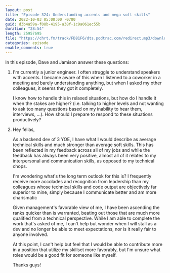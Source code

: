```yaml
---
layout: post
title: "Episode 324: Understanding accents and mega soft skills"
date: 2022-10-03 05:00:00 -0700
guid: d3b4a59a-f08b-4195-a38f-1c9a061ec55b
duration: "28:54"
length: 25957695
file: "https://chrt.fm/track/FD81F6/dts.podtrac.com/redirect.mp3/download.softskills.audio/sse-324.mp3"
categories: episode
enable_comments: true
---
```


In this episode, Dave and Jamison answer these questions:

1. I'm currently a junior engineer. I often struggle to understand speakers with accents. I became aware of this when I listened to a coworker in a meeting and barely understanding anything, but when I asked my other colleagues, it seems they got it completely.
   
   I know how to handle this in relaxed situations, but how do I handle it when the stakes are higher? (i.e. talking to higher levels and not wanting to ask too many questions based on my inability to hear them, interviews, ...). How should I prepare to respond to these situations productively?

2. Hey fellas,
   
   As a backend dev of 3 YOE, I have what I would describe as average technical skills and much stronger than average soft skills. This has been reflected in my feedback across all of my jobs and while the feedback has always been very positive, almost all of it relates to my interpersonal and communication skills, as opposed to my technical chops.
   
   I'm wondering what's the long term outlook for this is? I frequently receive more accolades and recognition from leadership than my colleagues whose technical skills and code output are objectively far superior to mine, simply because I communicate better and am more charismatic
   
   Given management's favorable view of me, I have been ascending the ranks quicker than is warranted, beating out those that are much more qualified from a technical perspective. While I am able to complete the work that's asked of me, I can't help but wonder when I will stall as a dev and no longer be able to meet expectations, nor is it really fair to anyone involved.
   
   At this point, I can't help but feel that I would be able to contribute more in a position that utilize my skillset more favorably, but I'm unsure what roles would be a good fit for someone like myself.
   
   Thanks guys!
